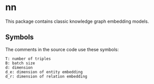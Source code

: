 # nn

This package contains classic knowledge graph embedding models.

## Symbols

The comments in the source code use these symbols:

```
T: number of triples
B: batch size
d: dimension
d_e: dimension of entity embedding
d_r: dimension of relation embedding
```
